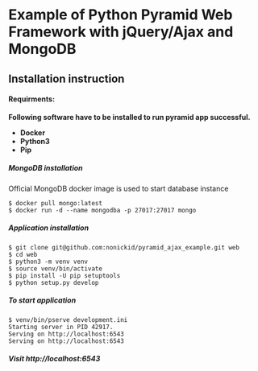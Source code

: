 # Example of Python Pyramid Web Framework with jQuery/Ajax and MongoDB

## Installation instruction

#### Requirments:

**Following software have to be installed to run pyramid app successful.**
* **Docker** 
* **Python3**
* **Pip**

##### MongoDB installation

Official MongoDB docker image is used to start database instance
```
$ docker pull mongo:latest
$ docker run -d --name mongodba -p 27017:27017 mongo
```

##### Application installation

```
$ git clone git@github.com:nonickid/pyramid_ajax_example.git web
$ cd web
$ python3 -m venv venv
$ source venv/bin/activate
$ pip install -U pip setuptools
$ python setup.py develop
```

##### To start application
```
$ venv/bin/pserve development.ini
Starting server in PID 42917.
Serving on http://localhost:6543
Serving on http://localhost:6543

```

##### Visit http://localhost:6543


